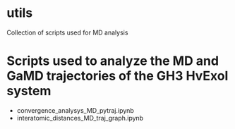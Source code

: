 # utils
Collection of scripts used for MD analysis

# Scripts used to analyze the MD and GaMD trajectories of the GH3 HvExoI system
- convergence_analysys_MD_pytraj.ipynb
- interatomic_distances_MD_traj_graph.ipynb
